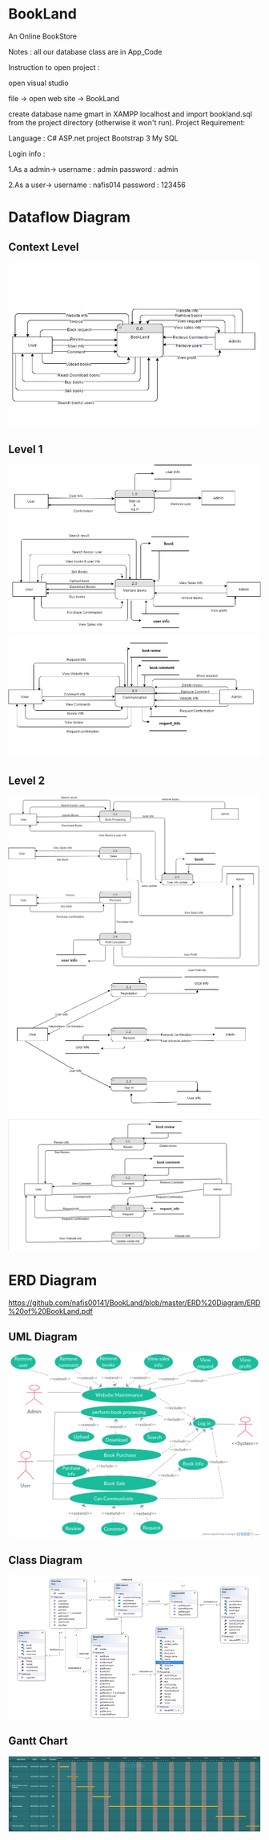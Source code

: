 # BookLand
An Online BookStore

Notes : all our database class are in App_Code

Instruction to open project :

open visual studio

file -> open web site -> BookLand

create database name gmart in XAMPP localhost and import bookland.sql from the project directory (otherwise it won't run).
Project Requirement:

Language : C#
ASP.net project
Bootstrap 3
My SQL

Login info : 

1.As a admin-> username : admin password : admin 

2.As a user->  username : nafis014 password : 123456

# Dataflow Diagram

## Context Level 

![alt text](https://github.com/nafis00141/BookLand/blob/master/Dataflow%20Diagram/context%20level%20diagram.PNG)
## Level 1

![alt text](https://github.com/nafis00141/BookLand/blob/master/Dataflow%20Diagram/level%201%20diagram%20part1.png)
![alt text](https://github.com/nafis00141/BookLand/blob/master/Dataflow%20Diagram/level%201%20diagram%20part%202.png)
## Level 2
![alt text](https://github.com/nafis00141/BookLand/blob/master/Dataflow%20Diagram/level%202%20diagram%20books.png)
![alt text](https://github.com/nafis00141/BookLand/blob/master/Dataflow%20Diagram/level%202%20signup.PNG)
![alt text](https://github.com/nafis00141/BookLand/blob/master/Dataflow%20Diagram/level2%20diagram%20communication.PNG)

# ERD Diagram
https://github.com/nafis00141/BookLand/blob/master/ERD%20Diagram/ERD%20of%20BookLand.pdf

## UML Diagram
![alt text](https://github.com/nafis00141/BookLand/blob/master/UML%20%26%20CLass%20Diagram/uml%20diagram.jpg)
## Class Diagram
![alt text](https://github.com/nafis00141/BookLand/blob/master/UML%20%26%20CLass%20Diagram/class%20diagram.png)

## Gantt Chart
![alt text](https://github.com/nafis00141/BookLand/blob/master/Gantt%20Chart/Gantt%20Chart.png)
